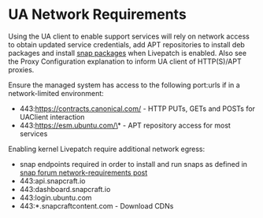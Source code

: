 # UA Network Requirements

Using the UA client to enable support services will rely on network access to obtain updated service
credentials, add APT repositories to install deb packages and install [snap packages](https://snapcraft.io/about) when
Livepatch is enabled. Also see the Proxy Configuration explanation to inform UA client of HTTP(S)/APT proxies.

Ensure the managed system has access to the following port:urls if in a network-limited environment:

* 443:https://contracts.canonical.com/ - HTTP PUTs, GETs and POSTs for UAClient interaction
* 443:https://esm.ubuntu.com/\* - APT repository access for most services

Enabling kernel Livepatch require additional network egress:

* snap endpoints required in order to install and run snaps as defined in [snap forum network-requirements post](https://forum.snapcraft.io/t/network-requirements/5147)
* 443:api.snapcraft.io
* 443:dashboard.snapcraft.io
* 443:login.ubuntu.com
* 443:\*.snapcraftcontent.com - Download CDNs
